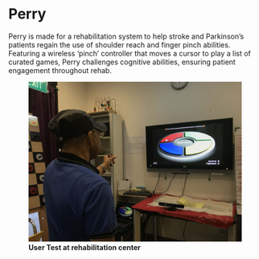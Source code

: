 # Perry
Perry is made for a rehabilitation system to help stroke and Parkinson’s patients regain the use of shoulder reach and finger pinch abilities. Featuring a wireless ‘pinch’ controller that moves a cursor to play a list of curated games, Perry challenges cognitive abilities, ensuring patient engagement throughout rehab.

<figure>
  <img src="images/elderly-test.JPG" width="500">
  <figcaption><b>User Test at rehabilitation center</b></figcaption>
</figure>
